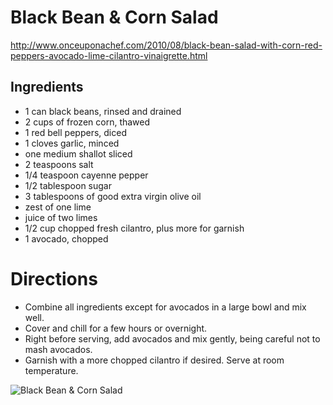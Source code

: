 # Black Bean & Corn Salad
http://www.onceuponachef.com/2010/08/black-bean-salad-with-corn-red-peppers-avocado-lime-cilantro-vinaigrette.html

## Ingredients
* 1 can black beans, rinsed and drained
* 2 cups of frozen corn, thawed
* 1 red bell peppers, diced
* 1 cloves garlic, minced
* one medium shallot sliced
* 2 teaspoons salt
* 1/4 teaspoon cayenne pepper
* 1/2 tablespoon sugar
* 3 tablespoons of good extra virgin olive oil
* zest of one lime
* juice of two limes
* 1/2 cup chopped fresh cilantro, plus more for garnish
* 1 avocado, chopped

# Directions
* Combine all ingredients except for avocados in a large bowl and mix well. 
* Cover and chill for a few hours or overnight. 
* Right before serving, add avocados and mix gently, being careful not to mash avocados. 
* Garnish with a more chopped cilantro if desired. Serve at room temperature.

![Black Bean & Corn Salad](http://scontent-a.cdninstagram.com/hphotos-xpf1/t51.2885-15/10299884_297915720386634_646018805_n.jpg)
